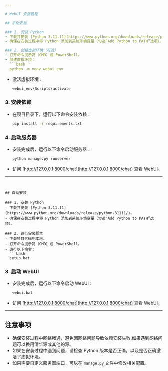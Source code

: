 ```yaml
---

# WebUI 安装教程

## 手动安装

### 1. 安装 Python
- 下载并安装 [Python 3.11.11](https://www.python.org/downloads/release/python-31111/)。
- 确保在安装过程中将 Python 添加到系统环境变量（勾选“Add Python to PATH”选项）。

### 2. 创建虚拟环境（可选）
- 打开命令提示符（CMD）或 PowerShell。
- 创建虚拟环境：
  ```bash
  python -m venv webui_env
  ```
- 激活虚拟环境：
  ```bash
  webui_env\Scripts\activate
  ```

### 3. 安装依赖
- 在项目目录下，运行以下命令安装依赖：
  ```bash
  pip install -r requirements.txt
  ```

### 4. 启动服务器
- 安装完成后，运行以下命令启动服务器：
  ```bash
  python manage.py runserver
  ```
- 访问 [http://127.0.0.1:8000/chat](http://127.0.0.1:8000/chat) 查看 WebUI。

---
```


## 自动安装

### 1. 安装 Python
- 下载并安装 [Python 3.11.11](https://www.python.org/downloads/release/python-31111/)。
- 确保在安装过程中将 Python 添加到系统环境变量（勾选“Add Python to PATH”选项）。

### 2. 运行安装脚本
- 下载项目代码到本地。
- 打开命令提示符（CMD）或 PowerShell。
- 运行以下命令：
  ```bash
  setup.bat
  ```

### 3. 启动 WebUI
- 安装完成后，运行以下命令启动 WebUI：
  ```bash
  webui.bat
  ```
- 访问 [http://127.0.0.1:8000/chat](http://127.0.0.1:8000/chat) 查看 WebUI。

---

## 注意事项

- 确保安装过程中网络畅通，避免因网络问题导致依赖安装失败,如果遇到网络问题可以换用清华源或其他的源。
- 如果在安装过程中遇到问题，请检查 Python 版本是否正确，以及是否正确激活了虚拟环境。
- 如果需要自定义服务器端口，可以在 `manage.py` 文件中修改相关配置。
